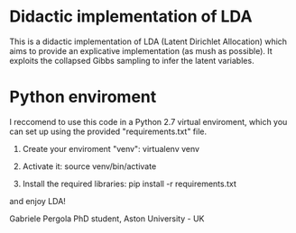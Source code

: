 
# Didactic implementation of LDA

This is a didactic implementation of LDA (Latent Dirichlet Allocation) which aims to provide an explicative implementation (as mush as possible).
It exploits the collapsed Gibbs sampling to infer the latent variables.

# Python enviroment
I reccomend to use this code in a Python 2.7 virtual enviroment, which you can set up using the provided "requirements.txt" file.

1. Create your enviroment "venv": 
virtualenv venv

2. Activate it:
source venv/bin/activate

3. Install the required libraries:
pip install -r requirements.txt

and enjoy LDA!


Gabriele Pergola
PhD student, Aston University - UK
